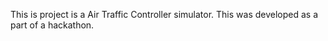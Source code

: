 This is project is a Air Traffic Controller simulator. This was developed as a part of a hackathon.
